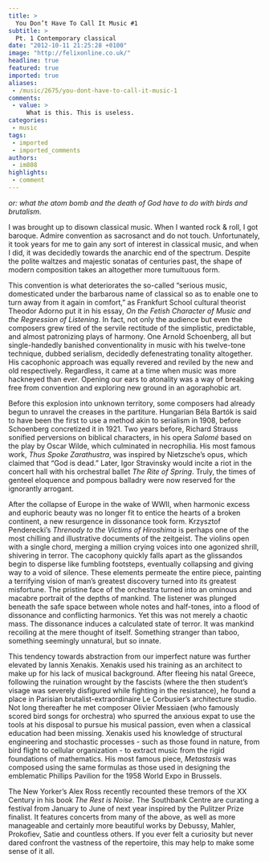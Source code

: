 ```yaml
---
title: >
  You Don’t Have To Call It Music #1
subtitle: >
  Pt. 1 Contemporary classical
date: "2012-10-11 21:25:28 +0100"
image: "http://felixonline.co.uk/"
headline: true
featured: true
imported: true
aliases:
 - /music/2675/you-dont-have-to-call-it-music-1
comments:
 - value: >
     What is this. This is useless.
categories:
 - music
tags:
 - imported
 - imported_comments
authors:
 - im808
highlights:
 - comment
---
```


_or: what the atom bomb and the death of God_
_have to do with birds and brutalism._

I was brought up to disown classical music. When I wanted rock & roll, I got baroque. Admire convention as sacrosanct and do not touch. Unfortunately, it took years for me to gain any sort of interest in classical music, and when I did, it was decidedly towards the anarchic end of the spectrum. Despite the polite waltzes and majestic sonatas of centuries past, the shape of modern composition takes an altogether more tumultuous form.

This convention is what deteriorates the so-called “serious music, domesticated under the barbarous name of classical so as to enable one to turn away from it again in comfort,” as Frankfurt School cultural theorist Theodor Adorno put it in his essay, _On the Fetish Character of Music and the Regression of Listening_. In fact, not only the audience but even the composers grew tired of the servile rectitude of the simplistic, predictable, and almost patronizing plays of harmony. One Arnold Schoenberg, all but single-handedly banished conventionality in music with his twelve-tone technique, dubbed serialism, decidedly defenestrating tonality altogether. His cacophonic approach was equally revered and reviled by the new and old respectively. Regardless, it came at a time when music was more hackneyed than ever. Opening our ears to atonality was a way of breaking free from convention and exploring new ground in an agoraphobic art.

Before this explosion into unknown territory, some composers had already begun to unravel the creases in the partiture. Hungarian Béla Bartók is said to have been the first to use a method akin to serialism in 1908, before Schoenberg concretized it in 1921. Two years before, Richard Strauss sonified perversions on biblical characters, in his opera _Salomé_ based on the play by Oscar Wilde, which culminated in necrophilia. His most famous work, _Thus Spoke Zarathustra_, was inspired by Nietzsche’s opus, which claimed that “God is dead.” Later, Igor Stravinsky would incite a riot in the concert hall with his orchestral ballet _The Rite of Spring_. Truly, the times of genteel eloquence and pompous balladry were now reserved for the ignorantly arrogant.

After the collapse of Europe in the wake of WWII, when harmonic excess and euphoric beauty was no longer fit to entice the hearts of a broken continent, a new resurgence in dissonance took form. Krzysztof Penderecki’s _Threnody to the Victims of Hiroshima_ is perhaps one of the most chilling and illustrative documents of the zeitgeist. The violins open with a single chord, merging a million crying voices into one agonized shrill, shivering in terror. The cacophony quickly falls apart as the glissandos begin to disperse like fumbling footsteps, eventually collapsing and giving way to a void of silence. These elements permeate the entire piece, painting a terrifying vision of man’s greatest discovery turned into its greatest misfortune. The pristine face of the orchestra turned into an ominous and macabre portrait of the depths of mankind. The listener was plunged beneath the safe space between whole notes and half-tones, into a flood of dissonance and conflicting harmonics. Yet this was not merely a chaotic mass. The dissonance induces a calculated state of terror. It was mankind recoiling at the mere thought of itself. Something stranger than taboo, something seemingly unnatural, but so innate.

This tendency towards abstraction from our imperfect nature was further elevated by Iannis Xenakis. Xenakis used his training as an architect to make up for his lack of musical background. After fleeing his natal Greece, following the ruination wrought by the fascists (where the then student’s visage was severely disfigured while fighting in the resistance), he found a place in Parisian brutalist-extraordinaire Le Corbusier’s architecture studio. Not long thereafter he met composer Olivier Messiaen (who famously scored bird songs for orchestra) who spurred the anxious expat to use the tools at his disposal to pursue his musical passion, even when a classical education had been missing. Xenakis used his knowledge of structural engineering and stochastic processes - such as those found in nature, from bird flight to cellular organization - to extract music from the rigid foundations of mathematics. His most famous piece, _Metastasis_ was composed using the same formulas as those used in designing the emblematic Phillips Pavilion for the 1958 World Expo in Brussels.

The New Yorker’s Alex Ross recently recounted these tremors of the XX Century in his book _The Rest is Noise_. The Southbank Centre are curating a festival from January to June of next year inspired by the Pulitzer Prize finalist. It features concerts from many of the above, as well as more manageable and certainly more beautiful works by Debussy, Mahler, Prokofiev, Satie and countless others. If you ever felt a curiosity but never dared confront the vastness of the repertoire, this may help to make some sense of it all.
